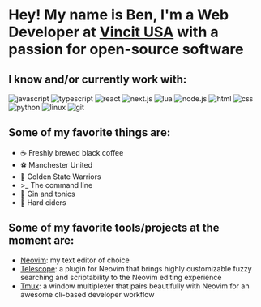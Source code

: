 # Hey! My name is Ben, I'm a Web Developer at [Vincit USA](https://vincit.com) with a passion for open-source software

## I know and/or currently work with:

![javascript](https://img.shields.io/badge/javascript-f7df1e?&style=for-the-badge&logo=javascript&logoColor=black)
![typescript](https://img.shields.io/badge/typescript-3178c6?&style=for-the-badge&logo=typescript&logoColor=white)
![react](https://img.shields.io/badge/react-61dafb?style=for-the-badge&logo=react&logoColor=black)
![next.js](https://img.shields.io/badge/next.js-000000?style=for-the-badge&logo=next.js&logoColor=white)
![lua](https://img.shields.io/badge/lua-2c2d72?&style=for-the-badge&logo=lua&logoColor=white)
![node.js](https://img.shields.io/badge/node.js-339933?style=for-the-badge&logo=node.js&logoColor=white)
![html](https://img.shields.io/badge/html-ec642a?&style=for-the-badge&logo=html5&logoColor=white)
![css](https://img.shields.io/badge/css-007acc?&style=for-the-badge&logo=css3&logoColor=white)
![python](https://img.shields.io/badge/python-3776AB?style=for-the-badge&logo=python&logoColor=ffdf5a)
![linux](https://img.shields.io/badge/linux-fcc624?style=for-the-badge&logo=linux&logoColor=black)
![git](https://img.shields.io/badge/git-f05032?style=for-the-badge&logo=git&logoColor=white)

## Some of my favorite things are:

- ☕ Freshly brewed black coffee
- ⚽ Manchester United
- 🏀 Golden State Warriors
- \>_ The command line
- 🥃 Gin and tonics
- 🍺 Hard ciders

## Some of my favorite tools/projects at the moment are:

- [Neovim](https://github.com/neovim/neovim): my text editor of choice
- [Telescope](https://github.com/nvim-telescope/telescope.nvim): a plugin for Neovim that brings highly customizable fuzzy searching and scriptability to the Neovim editing experience
- [Tmux](https://github.com/tmux/tmux): a window multiplexer that pairs beautifully with Neovim for an awesome cli-based developer workflow

